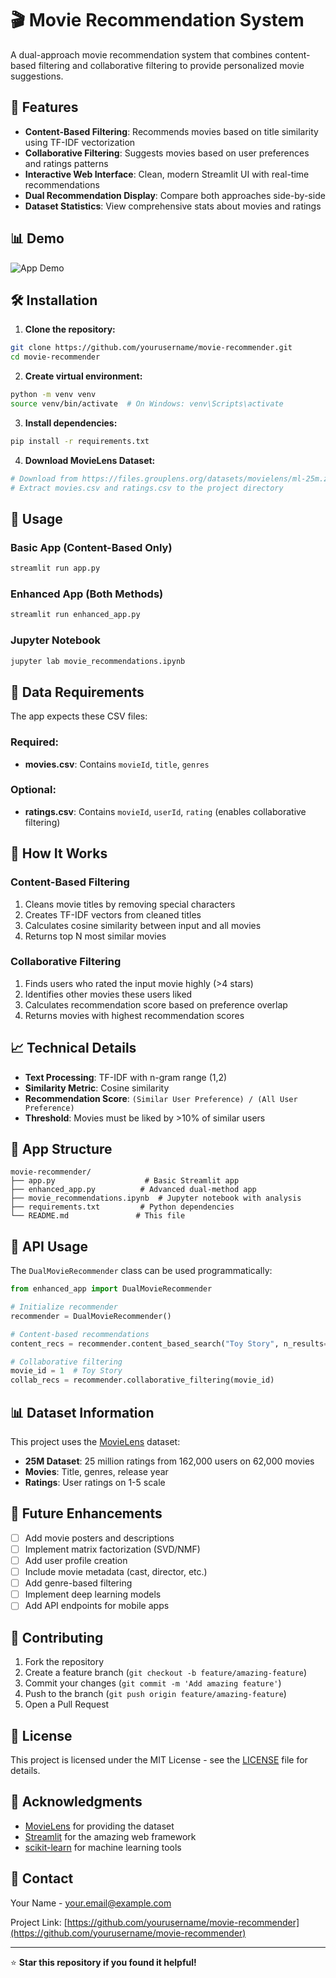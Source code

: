 # 🎬 Movie Recommendation System

A dual-approach movie recommendation system that combines content-based filtering and collaborative filtering to provide personalized movie suggestions.

## 🚀 Features

- **Content-Based Filtering**: Recommends movies based on title similarity using TF-IDF vectorization
- **Collaborative Filtering**: Suggests movies based on user preferences and ratings patterns
- **Interactive Web Interface**: Clean, modern Streamlit UI with real-time recommendations
- **Dual Recommendation Display**: Compare both approaches side-by-side
- **Dataset Statistics**: View comprehensive stats about movies and ratings

## 📊 Demo

![App Demo](screenshots/app_demo.png)

## 🛠️ Installation

1. **Clone the repository:**
```bash
git clone https://github.com/yourusername/movie-recommender.git
cd movie-recommender
```

2. **Create virtual environment:**
```bash
python -m venv venv
source venv/bin/activate  # On Windows: venv\Scripts\activate
```

3. **Install dependencies:**
```bash
pip install -r requirements.txt
```

4. **Download MovieLens Dataset:**
```bash
# Download from https://files.grouplens.org/datasets/movielens/ml-25m.zip
# Extract movies.csv and ratings.csv to the project directory
```

## 🎯 Usage

### Basic App (Content-Based Only)
```bash
streamlit run app.py
```

### Enhanced App (Both Methods)
```bash
streamlit run enhanced_app.py
```

### Jupyter Notebook
```bash
jupyter lab movie_recommendations.ipynb
```

## 📁 Data Requirements

The app expects these CSV files:

### Required:
- **movies.csv**: Contains `movieId`, `title`, `genres`

### Optional:
- **ratings.csv**: Contains `movieId`, `userId`, `rating` (enables collaborative filtering)

## 🔧 How It Works

### Content-Based Filtering
1. Cleans movie titles by removing special characters
2. Creates TF-IDF vectors from cleaned titles
3. Calculates cosine similarity between input and all movies
4. Returns top N most similar movies

### Collaborative Filtering
1. Finds users who rated the input movie highly (>4 stars)
2. Identifies other movies these users liked
3. Calculates recommendation score based on preference overlap
4. Returns movies with highest recommendation scores

## 📈 Technical Details

- **Text Processing**: TF-IDF with n-gram range (1,2)
- **Similarity Metric**: Cosine similarity
- **Recommendation Score**: `(Similar User Preference) / (All User Preference)`
- **Threshold**: Movies must be liked by >10% of similar users

## 🎨 App Structure

```
movie-recommender/
├── app.py                    # Basic Streamlit app
├── enhanced_app.py          # Advanced dual-method app
├── movie_recommendations.ipynb  # Jupyter notebook with analysis
├── requirements.txt         # Python dependencies
└── README.md               # This file
```

## 🔄 API Usage

The `DualMovieRecommender` class can be used programmatically:

```python
from enhanced_app import DualMovieRecommender

# Initialize recommender
recommender = DualMovieRecommender()

# Content-based recommendations
content_recs = recommender.content_based_search("Toy Story", n_results=5)

# Collaborative filtering
movie_id = 1  # Toy Story
collab_recs = recommender.collaborative_filtering(movie_id)
```

## 📊 Dataset Information

This project uses the [MovieLens](https://grouplens.org/datasets/movielens/) dataset:
- **25M Dataset**: 25 million ratings from 162,000 users on 62,000 movies
- **Movies**: Title, genres, release year
- **Ratings**: User ratings on 1-5 scale

## 🚧 Future Enhancements

- [ ] Add movie posters and descriptions
- [ ] Implement matrix factorization (SVD/NMF)
- [ ] Add user profile creation
- [ ] Include movie metadata (cast, director, etc.)
- [ ] Add genre-based filtering
- [ ] Implement deep learning models
- [ ] Add API endpoints for mobile apps

## 🤝 Contributing

1. Fork the repository
2. Create a feature branch (`git checkout -b feature/amazing-feature`)
3. Commit your changes (`git commit -m 'Add amazing feature'`)
4. Push to the branch (`git push origin feature/amazing-feature`)
5. Open a Pull Request

## 📄 License

This project is licensed under the MIT License - see the [LICENSE](LICENSE) file for details.

## 🙏 Acknowledgments

- [MovieLens](https://grouplens.org/datasets/movielens/) for providing the dataset
- [Streamlit](https://streamlit.io/) for the amazing web framework
- [scikit-learn](https://scikit-learn.org/) for machine learning tools

## 📧 Contact

Your Name - [your.email@example.com](mailto:your.email@example.com)

Project Link: [https://github.com/yourusername/movie-recommender](https://github.com/yourusername/movie-recommender)

---

⭐ **Star this repository if you found it helpful!**